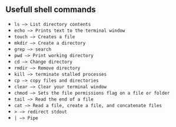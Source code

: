 ## Usefull shell commands

- ` ls —> List directory contents `
- ` echo —> Prints text to the terminal window `
- ` touch —> Creates a file `
- ` mkdir —> Create a directory `
- ` grep —> search `
- ` pwd —> Print working directory `
- ` cd —> Change directory `
- ` rmdir —> Remove directory `
- ` kill —> terminate stalled processes `
- ` cp —> copy files and directories `
- ` clear —> Clear your terminal window `
- ` chmod —> Sets the file permissions flag on a file or folder `
- ` tail —> Read the end of a file `
- ` cat —> Read a file, create a file, and concatenate files `
- ` > —> redirect stdout `
- ` | —> Pipe `
